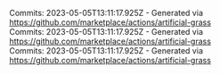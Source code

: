 Commits: 2023-05-05T13:11:17.925Z - Generated via https://github.com/marketplace/actions/artificial-grass
<br>
Commits: 2023-05-05T13:11:17.925Z - Generated via https://github.com/marketplace/actions/artificial-grass
<br>
Commits: 2023-05-05T13:11:17.925Z - Generated via https://github.com/marketplace/actions/artificial-grass
<br>
